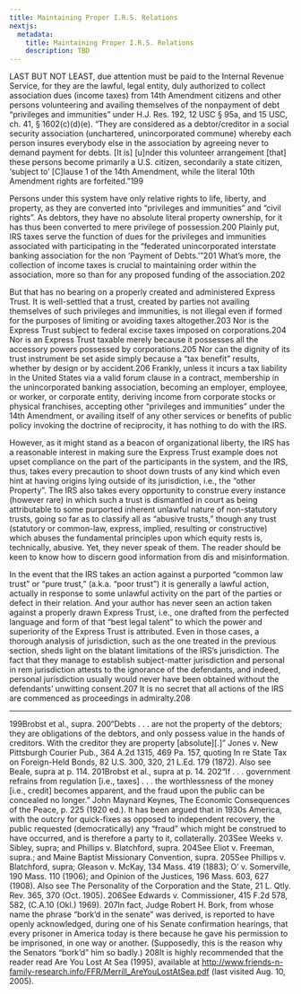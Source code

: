 ```yaml
---
title: Maintaining Proper I.R.S. Relations
nextjs:
  metadata:
    title: Maintaining Proper I.R.S. Relations
    description: TBD
---
```


LAST BUT NOT LEAST, due attention must be paid to the Internal Revenue Service, for they are the lawful, legal entity, duly authorized to collect association dues (income taxes) from 14th Amendment citizens and other persons volunteering and availing themselves of the nonpayment of debt “privileges and immunities” under H.J. Res. 192, 12 USC § 95a, and 15 USC, ch. 41, § 1602(c)(d)(e). “They are considered as a debtor/creditor in a social security association (unchartered, unincorporated commune) whereby each person insures everybody else in the association by agreeing never to demand payment for debts. [It is] [u]nder this volunteer arrangement [that] these persons become primarily a U.S. citizen, secondarily a state citizen, ‘subject to’ [C]lause 1 of the 14th Amendment, while the literal 10th Amendment rights are forfeited.”199 

Persons under this system have only relative rights to life, liberty, and property, as they are converted into “privileges and immunities” and “civil rights”. As debtors, they have no absolute literal property ownership, for it has thus been converted to mere privilege of possession.200 Plainly put, IRS taxes serve the function of dues for the privileges and immunities associated with participating in the “federated unincorporated interstate banking association for the non ‘Payment of Debts.’”201 What’s more, the collection of income taxes is crucial to maintaining order within the association, more so than for any proposed funding of the association.202 

But that has no bearing on a properly created and administered Express Trust. It is well-settled that a trust, created by parties not availing themselves of such privileges and immunities, is not illegal even if formed for the purposes of limiting or avoiding taxes altogether.203 Nor is the Express Trust subject to federal excise taxes imposed on corporations.204 Nor is an Express Trust taxable merely because it possesses all the accessory powers possessed by corporations.205 Nor can the dignity of its trust instrument be set aside simply because a “tax benefit” results, whether by design or by accident.206 Frankly, unless it incurs a tax liability in the United States via a valid forum clause in a contract, membership in the unincorporated banking association, becoming an employer, employee, or worker, or corporate entity, deriving income from corporate stocks or physical franchises, accepting other “privileges and immunities” under the 14th Amendment, or availing itself of any other services or benefits of public policy invoking the doctrine of reciprocity, it has nothing to do with the IRS. 

However, as it might stand as a beacon of organizational liberty, the IRS has a reasonable interest in making sure the Express Trust example does not upset compliance on the part of the participants in the system, and the IRS, thus, takes every precaution to shoot down trusts of any kind which even hint at having origins lying outside of its jurisdiction, i.e., the “other Property”. The IRS also takes every opportunity to construe every instance (however rare) in which such a trust is dismantled in court as being attributable to some purported inherent unlawful nature of non-statutory trusts, going so far as to classify all as “abusive trusts,” though any trust (statutory or common-law, express, implied, resulting or constructive) which abuses the fundamental principles upon which equity rests is, technically, abusive. Yet, they never speak of them. The reader should be keen to know how to discern good information from dis and misinformation. 

In the event that the IRS takes an action against a purported “common law trust” or “pure trust,” (a.k.a. “poor trust”) it is generally a lawful action, actually in response to some unlawful activity on the part of the parties or defect in their relation. And your author has never seen an action taken against a properly drawn Express Trust, i.e., one drafted from the perfected language and form of that “best legal talent” to which the power and superiority of the Express Trust is attributed. Even in those cases, a thorough analysis of jurisdiction, such as the one treated in the previous section, sheds light on the blatant limitations of the IRS’s jurisdiction. The fact that they manage to establish subject-matter jurisdiction and personal in rem jurisdiction attests to the ignorance of the defendants, and indeed, personal jurisdiction usually would never have been obtained without the defendants’ unwitting consent.207 It is no secret that all actions of the IRS are commenced as proceedings in admiralty.208 

---

199Brobst et al., supra.
200“Debts . . . are not the property of the debtors; they are obligations of the debtors, and only possess value in the hands of creditors. With the creditor they are property [absolute][.]” Jones v. New Pittsburgh Courier Pub., 364 A.2d 1315, 469 Pa. 157, quoting In re State Tax on Foreign-Held Bonds, 82 U.S. 300, 320, 21 L.Ed. 179 (1872). Also see Beale, supra at p. 114.
201Brobst et al., supra at p. 14. 
202“If . . . government refrains from regulation [i.e., taxes] . . . the worthlessness of the money [i.e., credit] becomes apparent, and the fraud upon the public can be concealed no longer.” John Maynard Keynes, The Economic Consequences of the Peace, p. 225 (1920 ed.). It has been argued that in 1930s America, with the outcry for quick-fixes as opposed to independent recovery, the public requested (democratically) any “fraud” which might be construed to have occurred, and is therefore a party to it, collaterally. 
203See Weeks v. Sibley, supra; and Phillips v. Blatchford, supra. 
204See Eliot v. Freeman, supra.; and Maine Baptist Missionary Convention, supra. 
205See Phillips v. Blatchford, supra; Gleason v. McKay, 134 Mass. 419 (1883); O’ v. Somerville, 190 Mass. 110 (1906); and Opinion of the Justices, 196 Mass. 603, 627 (1908). Also see The Personality of the Corporation and the State, 21 L. Qtly. Rev. 365, 370 (Oct. 1905). 
206See Edwards v. Commissioner, 415 F.2d 578, 582, (C.A.10 (Okl.) 1969). 
207In fact, Judge Robert H. Bork, from whose name the phrase “bork’d in the senate” was derived, is reported to have openly acknowledged, during one of his Senate confirmation hearings, that every prisoner in America today is there because he gave his permission to be imprisoned, in one way or another. (Supposedly, this is the reason why the Senators “bork’d” him so badly.)
208It is highly recommended that the reader read Are You Lost At Sea (1995), available at <http://www.friends-n-family-research.info/FFR/Merrill_AreYouLostAtSea.pdf> (last visited Aug. 10, 2005).